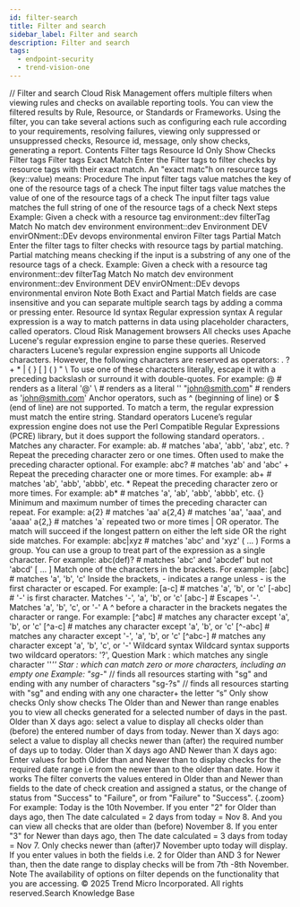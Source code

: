 ```yaml
---
id: filter-search
title: Filter and search
sidebar_label: Filter and search
description: Filter and search
tags:
  - endpoint-security
  - trend-vision-one
---
```


/*<![CDATA[*/ $('#title').html($('meta[name=map-description]').attr('content')); /*]]>*/ Filter and search Cloud Risk Management offers multiple filters when viewing rules and checks on available reporting tools. You can view the filtered results by Rule, Resource, or Standards or Frameworks. Using the filter, you can take several actions such as configuring each rule according to your requirements, resolving failures, viewing only suppressed or unsuppressed checks, Resource id, message, only show checks, generating a report. Contents Filter tags Resource Id Only Show Checks Filter tags Filter tags Exact Match Enter the Filter tags to filter checks by resource tags with their exact match. An "exact matc"h on resource tags (key::value) means: Procedure The input filter tags value matches the key of one of the resource tags of a check The input filter tags value matches the value of one of the resource tags of a check The input filter tags value matches the full string of one of the resource tags of a check Next steps Example: Given a check with a resource tag environment::dev filterTag Match No match dev environment environment::dev Environment DEV envirONment::DEv devops environmental environ Filter tags Partial Match Enter the filter tags to filter checks with resource tags by partial matching. Partial matching means checking if the input is a substring of any one of the resource tags of a check. Example: Given a check with a resource tag environment::dev filterTag Match No match dev environment environment::dev Environment DEV envirONment::DEv devops environmental environ Note Both Exact and Partial Match fields are case insensitive and you can separate multiple search tags by adding a comma or pressing enter. Resource Id syntax Regular expression syntax A regular expression is a way to match patterns in data using placeholder characters, called operators. Cloud Risk Management browsers All checks uses Apache Lucene's regular expression engine to parse these queries. Reserved characters Lucene’s regular expression engine supports all Unicode characters. However, the following characters are reserved as operators: . ? + * | { } [ ] ( ) " \ To use one of these characters literally, escape it with a preceding backslash or surround it with double-quotes. For example: \@ # renders as a literal '@' \\ # renders as a literal '\' "john@smith.com" # renders as 'john@smith.com' Anchor operators, such as ^ (beginning of line) or $ (end of line) are not supported. To match a term, the regular expression must match the entire string. Standard operators Lucene’s regular expression engine does not use the Perl Compatible Regular Expressions (PCRE) library, but it does support the following standard operators. . Matches any character. For example: ab. # matches 'aba', 'abb', 'abz', etc. ? Repeat the preceding character zero or one times. Often used to make the preceding character optional. For example: abc? # matches 'ab' and 'abc' + Repeat the preceding character one or more times. For example: ab+ # matches 'ab', 'abb', 'abbb', etc. * Repeat the preceding character zero or more times. For example: ab* # matches 'a', 'ab', 'abb', 'abbb', etc. {} Minimum and maximum number of times the preceding character can repeat. For example: a{2} # matches 'aa' a{2,4} # matches 'aa', 'aaa', and 'aaaa' a{2,} # matches 'a` repeated two or more times | OR operator. The match will succeed if the longest pattern on either the left side OR the right side matches. For example: abc|xyz # matches 'abc' and 'xyz' ( … ) Forms a group. You can use a group to treat part of the expression as a single character. For example: abc(def)? # matches 'abc' and 'abcdef' but not 'abcd' [ … ] Match one of the characters in the brackets. For example: [abc] # matches 'a', 'b', 'c' Inside the brackets, - indicates a range unless - is the first character or escaped. For example: [a-c] # matches 'a', 'b', or 'c' [-abc] # '-' is first character. Matches '-', 'a', 'b', or 'c' [abc\-] # Escapes '-'. Matches 'a', 'b', 'c', or '-' A ^ before a character in the brackets negates the character or range. For example: [^abc] # matches any character except 'a', 'b', or 'c' [^a-c] # matches any character except 'a', 'b', or 'c' [^-abc] # matches any character except '-', 'a', 'b', or 'c' [^abc\-] # matches any character except 'a', 'b', 'c', or '-' Wildcard syntax Wildcard syntax supports two wildcard operators: '?', Question Mark : which matches any single character ''*'' Star : which can match zero or more characters, including an empty one Example: "sg-*" // finds all resources starting with "sg" and ending with any number of characters "sg-?s" // finds all resources starting with "sg" and ending with any one character+ the letter “s” Only show checks Only show checks The Older than and Newer than range enables you to view all checks generated for a selected number of days in the past. Older than X days ago: select a value to display all checks older than (before) the entered number of days from today. Newer than X days ago: select a value to display all checks newer than (after) the required number of days up to today. Older than X days ago AND Newer than X days ago: Enter values for both Older than and Newer than to display checks for the required date range i.e from the newer than to the older than date. How it works The filter converts the values entered in Older than and Newer than fields to the date of check creation and assigned a status, or the change of status from "Success" to "Failure", or from "Failure" to "Success". {.zoom} For example: Today is the 10th November. If you enter "2" for Older than days ago, then The date calculated = 2 days from today = Nov 8. And you can view all checks that are older than (before) November 8. If you enter "3" for Newer than days ago, then The date calculated = 3 days from today = Nov 7. Only checks newer than (after)7 November upto today will display. If you enter values in both the fields i.e. 2 for Older than AND 3 for Newer than, then the date range to display checks will be from 7th -8th November. Note The availability of options on filter depends on the functionality that you are accessing. © 2025 Trend Micro Incorporated. All rights reserved.Search Knowledge Base